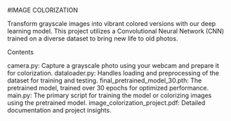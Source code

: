 #IMAGE COLORIZATION

Transform grayscale images into vibrant colored versions with our deep learning model. This project utilizes a Convolutional Neural Network (CNN) trained on a diverse dataset to bring new life to old photos.

Contents

camera.py: Capture a grayscale photo using your webcam and prepare it for colorization.
dataloader.py: Handles loading and preprocessing of the dataset for training and testing.
final_pretrained_model_30.pth: The pretrained model, trained over 30 epochs for optimized performance.
main.py: The primary script for training the model or colorizing images using the pretrained model.
image_colorization_project.pdf: Detailed documentation and project insights.
